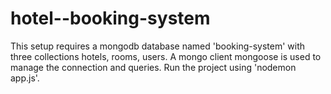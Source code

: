 # hotel--booking-system

This setup requires a mongodb database named 'booking-system' with three collections hotels, rooms, users.
A mongo client mongoose is used to manage the connection and queries.
Run the project using 'nodemon app.js'.
